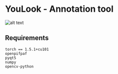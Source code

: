 # YouLook - Annotation tool 

![alt text](https://github.com/younesbelkada/YouLook/master/logo.png?raw=true)

## Requirements

```
torch == 1.5.1+cu101
openpifpaf
pyqt5
numpy
opencv-python
```


